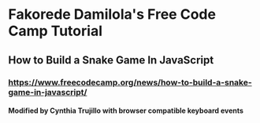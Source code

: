 # Fakorede Damilola's Free Code Camp Tutorial

## How to Build a Snake Game In JavaScript

### https://www.freecodecamp.org/news/how-to-build-a-snake-game-in-javascript/

#### Modified by Cynthia Trujillo with browser compatible keyboard events
